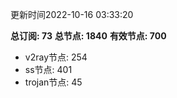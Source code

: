更新时间2022-10-16 03:33:20

**总订阅: 73**
**总节点: 1840**
**有效节点: 700**
- v2ray节点: 254
- ss节点: 401
- trojan节点: 45
